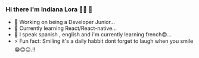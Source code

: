 ### Hi there i'm Indiana Lora 👋🏽 🐨

- 🔭 Working on being a Developer Junior...
- 🌱 Currently learning  React/React-native...
- 👯 I speak spanish , english and i'm currently learning french😍...
- ⚡ Fun fact: Smiling it's a daily habbit dont forget to laugh when you smile 😁😊😉.!!
